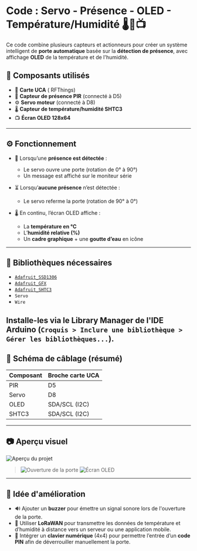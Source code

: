 # Code : Servo - Présence - OLED - Température/Humidité 🌡️🚪📺

Ce code combine plusieurs capteurs et actionneurs pour créer un système intelligent de **porte automatique** basée sur la **détection de présence**, avec affichage **OLED** de la température et de l'humidité.

## 🔧 Composants utilisés

- 🔌 **Carte UCA** ( RFThings)
- 🚶 **Capteur de présence PIR** (connecté à D5)
- ⚙️ **Servo moteur** (connecté à D8)
- 🌡️ **Capteur de température/humidité SHTC3** 
- 📺 **Écran OLED 128x64**

---

## ⚙️ Fonctionnement

- 📡 Lorsqu’une **présence est détectée** :
  - Le servo ouvre une porte (rotation de 0° à 90°)
  - Un message est affiché sur le moniteur série

- ⏳ Lorsqu’**aucune présence** n’est détectée :
  - Le servo referme la porte (rotation de 90° à 0°)

- 🌡️ En continu, l’écran OLED affiche :
  - La **température en °C**
  - L’**humidité relative (%)**
  - Un **cadre graphique** + une **goutte d’eau** en icône

---


## 🧠 Bibliothèques nécessaires

- [`Adafruit_SSD1306`](https://github.com/adafruit/Adafruit_SSD1306)
- [`Adafruit_GFX`](https://github.com/adafruit/Adafruit-GFX-Library)
- [`Adafruit_SHTC3`](https://github.com/adafruit/Adafruit_SHTC3)
- `Servo`
- `Wire`

Installe-les via le **Library Manager** de l'IDE Arduino (`Croquis > Inclure une bibliothèque > Gérer les bibliothèques...`).
---

## 🔌 Schéma de câblage (résumé)

| Composant         | Broche carte UCA |
|-------------------|------------------|
| PIR               | D5               |
| Servo             | D8               |
| OLED              | SDA/SCL (I2C)    |
| SHTC3             | SDA/SCL (I2C)    |

---


## 📷 Aperçu visuel

![Aperçu du projet](./preview.gif)

> ![Ouverture de la porte](https://github.com/Dalia-Ferguene/maison-intelligente/blob/main/servo_presence_oled/d%C3%A9monstration/Ouvrir%20la%20porte.gif?raw=true)
> ![Écran OLED](https://github.com/Dalia-Ferguene/maison-intelligente/blob/main/servo_presence_oled/d%C3%A9monstration/Oled.png?raw=true)







---


## 🧪 Idée d'amélioration

- 🔊 Ajouter un **buzzer** pour émettre un signal sonore lors de l'ouverture de la porte.
- 📡 Utiliser **LoRaWAN** pour transmettre les données de température et d’humidité à distance vers un serveur ou une application mobile.
- 🔐 Intégrer un **clavier numérique** (4x4) pour permettre l’entrée d’un **code PIN** afin de déverrouiller manuellement la porte.

